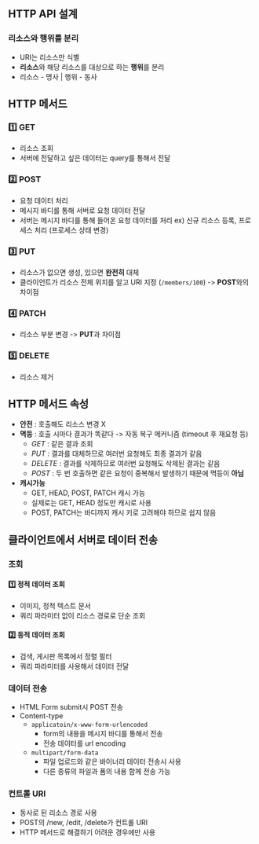 ## HTTP API 설계
### 리소스와 행위를 분리
- URI는 리소스만 식별
- **리소스**와 해당 리소스를 대상으로 하는 **행위**를 분리
- 리소스 - 명사 | 행위 - 동사
## HTTP 메서드
### 1️⃣ GET
- 리소스 조회
- 서버에 전달하고 싶은 데이터는 query를 통해서 전달
### 2️⃣ POST
- 요청 데이터 처리
- 메시지 바디를 통해 서버로 요청 데이터 전달
- 서버는 메시지 바디를 통해 들어온 요청 데이터를 처리
  ex) 신규 리소스 등록, 프로세스 처리 (프로세스 상태 변경)
### 3️⃣ PUT
- 리소스가 없으면 생성, 있으면 **완전히** 대체
- 클라이언트가 리소스 전체 위치를 알고 URI 지정 (`/members/100`) -> **POST**와의 차이점
### 4️⃣ PATCH
- 리소스 부분 변경 -> **PUT**과 차이점
### 5️⃣ DELETE
- 리소스 제거
## HTTP 메서드 속성
- **안전** : 호출해도 리소스 변경 X
- **멱등** : 호출 시마다 결과가 똑같다 -> 자동 복구 메커니즘 (timeout 후 재요청 등)
	- _GET_ : 같은 결과 조회
	- _PUT_ : 결과를 대체하므로 여러번 요청해도 최종 결과가 같음
	- _DELETE_ : 결과를 삭제하므로 여러번 요청해도 삭제된 결과는 같음
	- _POST_ : 두 번 호출하면 같은 요청이 중복해서 발생하기 때문에 멱등이 **아님**
- **캐시가능**
	- GET, HEAD, POST, PATCH 캐시 가능
	- 실제로는 GET, HEAD 정도만 캐시로 사용
	- POST, PATCH는 바디까지 캐시 키로 고려해야 하므로 쉽지 않음
## 클라이언트에서 서버로 데이터 전송
### 조회
#### 1️⃣ 정적 데이터 조회
- 이미지, 정적 텍스트 문서
- 쿼리 파라미터 없이 리소스 경로로 단순 조회
#### 2️⃣ 동적 데이터 조회
- 검색, 게시판 목록에서 정렬 필터
- 쿼리 파라미터를 사용해서 데이터 전달
### 데이터 전송
- HTML Form submit시 POST 전송
- Content-type
	- `applicatoin/x-www-form-urlencoded`
		- form의 내용을 메시지 바디를 통해서 전송
		- 전송 데이터를 url encoding
	- `multipart/form-data`
		- 파일 업로드와 같은 바이너리 데이터 전송시 사용
		- 다른 종류의 파일과 폼의 내용 함께 전송 가능
### 컨트롤 URI
- 동사로 된 리소스 경로 사용
- POST의 /new, /edit, /delete가 컨트롤 URI
- HTTP 메서드로 해결하기 어려운 경우에만 사용
 